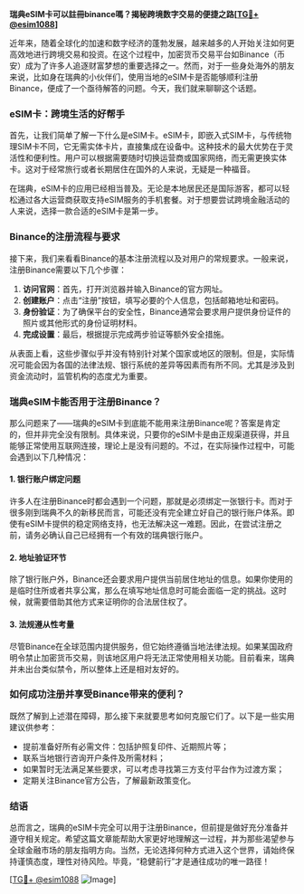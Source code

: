 **瑞典eSIM卡可以註冊binance嗎？揭秘跨境数字交易的便捷之路[[TG💪+ @esim1088](https://t.me/s/esim1088)]**

近年来，随着全球化的加速和数字经济的蓬勃发展，越来越多的人开始关注如何更高效地进行跨境交易和投资。在这个过程中，加密货币交易平台如Binance（币安）成为了许多人追逐财富梦想的重要选择之一。然而，对于一些身处海外的朋友来说，比如身在瑞典的小伙伴们，使用当地的eSIM卡是否能够顺利注册Binance，便成了一个亟待解答的问题。今天，我们就来聊聊这个话题。

### eSIM卡：跨境生活的好帮手

首先，让我们简单了解一下什么是eSIM卡。eSIM卡，即嵌入式SIM卡，与传统物理SIM卡不同，它无需实体卡片，直接集成在设备中。这种技术的最大优势在于灵活性和便利性。用户可以根据需要随时切换运营商或国家网络，而无需更换实体卡。这对于经常旅行或者长期居住在国外的人来说，无疑是一种福音。

在瑞典，eSIM卡的应用已经相当普及。无论是本地居民还是国际游客，都可以轻松通过各大运营商获取支持eSIM服务的手机套餐。对于想要尝试跨境金融活动的人来说，选择一款合适的eSIM卡是第一步。

### Binance的注册流程与要求

接下来，我们来看看Binance的基本注册流程以及对用户的常规要求。一般来说，注册Binance需要以下几个步骤：

1. **访问官网**：首先，打开浏览器并输入Binance的官方网址。
2. **创建账户**：点击“注册”按钮，填写必要的个人信息，包括邮箱地址和密码。
3. **身份验证**：为了确保平台的安全性，Binance通常会要求用户提供身份证件的照片或其他形式的身份证明材料。
4. **完成设置**：最后，根据提示完成两步验证等额外安全措施。

从表面上看，这些步骤似乎并没有特别针对某个国家或地区的限制。但是，实际情况可能会因为各国的法律法规、银行系统的差异等因素而有所不同。尤其是涉及到资金流动时，监管机构的态度尤为重要。

### 瑞典eSIM卡能否用于注册Binance？

那么问题来了——瑞典的eSIM卡到底能不能用来注册Binance呢？答案是肯定的，但并非完全没有限制。具体来说，只要你的eSIM卡是由正规渠道获得，并且能够正常使用互联网连接，理论上是没有问题的。不过，在实际操作过程中，可能会遇到以下几种情况：

#### 1. 银行账户绑定问题
许多人在注册Binance时都会遇到一个问题，那就是必须绑定一张银行卡。而对于很多刚到瑞典不久的新移民而言，可能还没有完全建立好自己的银行账户体系。即使有eSIM卡提供的稳定网络支持，也无法解决这一难题。因此，在尝试注册之前，请务必确认自己已经拥有一个有效的瑞典银行账户。

#### 2. 地址验证环节
除了银行账户外，Binance还会要求用户提供当前居住地址的信息。如果你使用的是临时住所或者共享公寓，那么在填写地址信息时可能会面临一定的挑战。这时候，就需要借助其他方式来证明你的合法居住权了。

#### 3. 法规遵从性考量
尽管Binance在全球范围内提供服务，但它始终遵循当地法律法规。如果某国政府明令禁止加密货币交易，则该地区用户将无法正常使用相关功能。目前看来，瑞典并未出台类似禁令，所以整体上还是相对友好的。

### 如何成功注册并享受Binance带来的便利？

既然了解到上述潜在障碍，那么接下来就要思考如何克服它们了。以下是一些实用建议供参考：

- 提前准备好所有必需文件：包括护照复印件、近期照片等；
- 联系当地银行咨询开户条件及所需材料；
- 如果暂时无法满足某些要求，可以考虑寻找第三方支付平台作为过渡方案；
- 定期关注Binance官方公告，了解最新政策变化。

### 结语

总而言之，瑞典的eSIM卡完全可以用于注册Binance，但前提是做好充分准备并遵守相关规定。希望这篇文章能帮助大家更好地理解这一过程，并为那些渴望参与全球金融市场的朋友指明方向。当然，无论选择何种方式进入这个世界，请始终保持谨慎态度，理性对待风险。毕竟，“稳健前行”才是通往成功的唯一路径！

[[TG💪+ @esim1088](https://t.me/s/esim1088) ![Image](https://i.postimg.cc/4NQfJmqS/Snipaste-2025-05-13-00-14-12.png)]